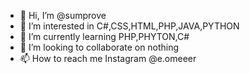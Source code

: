 - 👋 Hi, I’m @sumprove
- 👀 I’m interested in C#,CSS,HTML,PHP,JAVA,PYTHON
- 🌱 I’m currently learning PHP,PHYTON,C#
- 💞️ I’m looking to collaborate on nothing
- 📫 How to reach me Instagram  @e.omeeer

<!---
sumprove/sumprove is a ✨ special ✨ repository because its `README.md` (this file) appears on your GitHub profile.
You can click the Preview link to take a look at your changes.
--->
